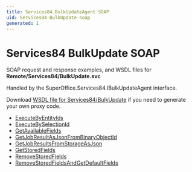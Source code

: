 ```yaml
---
title: Services84.BulkUpdateAgent SOAP
uid: Services84-BulkUpdate-soap
generated: 1
---
```


# Services84 BulkUpdate SOAP

SOAP request and response examples, and WSDL files for **Remote/Services84/BulkUpdate.svc**

Handled by the <see cref="T:SuperOffice.Services84.IBulkUpdateAgent">SuperOffice.Services84.IBulkUpdateAgent</see> interface.

Download [WSDL file for Services84/BulkUpdate](../Services84-BulkUpdate.md) if you need to generate your own proxy code.

* [ExecuteByEntityIds](ExecuteByEntityIds.md)
* [ExecuteBySelectionId](ExecuteBySelectionId.md)
* [GetAvailableFields](GetAvailableFields.md)
* [GetJobResultAsJsonFromBinaryObjectId](GetJobResultAsJsonFromBinaryObjectId.md)
* [GetJobResultsFromStorageAsJson](GetJobResultsFromStorageAsJson.md)
* [GetStoredFields](GetStoredFields.md)
* [RemoveStoredFields](RemoveStoredFields.md)
* [RemoveStoredFieldsAndGetDefaultFields](RemoveStoredFieldsAndGetDefaultFields.md)
